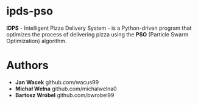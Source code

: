 # ipds-pso

**IDPS** - Intelligent Pizza Delivery System - is a Python-driven program that optimizes the process of delivering pizza using the **PSO** (Particle Swarm Optimization) algorithm.

# Authors
* **Jan Wacek** github.com/wacus99 
* **Michał Wełna** github.com/michalwelna0 
* **Bartosz Wróbel** github.com/bwrobel99 
